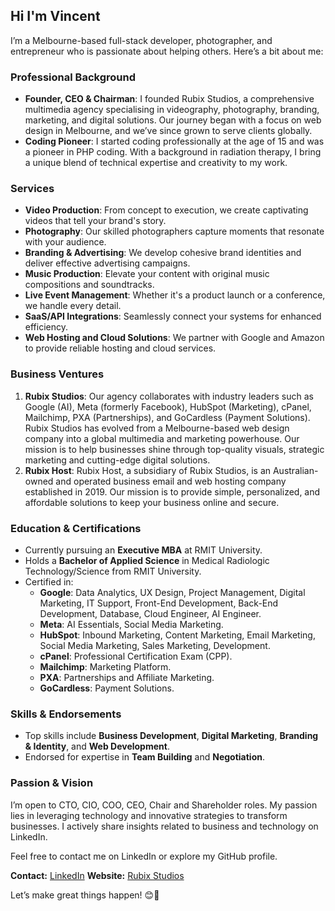 
## Hi I'm Vincent

I’m a Melbourne-based full-stack developer, photographer, and entrepreneur who is passionate about helping others. Here’s a bit about me:

### Professional Background

- **Founder, CEO & Chairman**: I founded Rubix Studios, a comprehensive multimedia agency specialising in videography, photography, branding, marketing, and digital solutions. Our journey began with a focus on web design in Melbourne, and we’ve since grown to serve clients globally.
- **Coding Pioneer**: I started coding professionally at the age of 15 and was a pioneer in PHP coding. With a background in radiation therapy, I bring a unique blend of technical expertise and creativity to my work.

### Services

- **Video Production**: From concept to execution, we create captivating videos that tell your brand's story.
- **Photography**: Our skilled photographers capture moments that resonate with your audience.
- **Branding & Advertising**: We develop cohesive brand identities and deliver effective advertising campaigns.
- **Music Production**: Elevate your content with original music compositions and soundtracks.
- **Live Event Management**: Whether it's a product launch or a conference, we handle every detail.
- **SaaS/API Integrations**: Seamlessly connect your systems for enhanced efficiency.
- **Web Hosting and Cloud Solutions**: We partner with Google and Amazon to provide reliable hosting and cloud services.
  
### Business Ventures

1. **Rubix Studios**: Our agency collaborates with industry leaders such as Google (AI), Meta (formerly Facebook), HubSpot (Marketing), cPanel, Mailchimp, PXA (Partnerships), and GoCardless (Payment Solutions). Rubix Studios has evolved from a Melbourne-based web design company into a global multimedia and marketing powerhouse. Our mission is to help businesses shine through top-quality visuals, strategic marketing and cutting-edge digital solutions.
2. **Rubix Host**: Rubix Host, a subsidiary of Rubix Studios, is an Australian-owned and operated business email and web hosting company established in 2019. Our mission is to provide simple, personalized, and affordable solutions to keep your business online and secure.

### Education & Certifications

- Currently pursuing an **Executive MBA** at RMIT University.
- Holds a **Bachelor of Applied Science** in Medical Radiologic Technology/Science from RMIT University.
- Certified in:
    - **Google**: Data Analytics, UX Design, Project Management, Digital Marketing, IT Support, Front-End Development, Back-End Development, Database, Cloud Engineer, AI Engineer.
    - **Meta**: AI Essentials, Social Media Marketing.
    - **HubSpot**: Inbound Marketing, Content Marketing, Email Marketing, Social Media Marketing, Sales Marketing, Development.
    - **cPanel**: Professional Certification Exam (CPP).
    - **Mailchimp**: Marketing Platform.
    - **PXA**: Partnerships and Affiliate Marketing.
    - **GoCardless**: Payment Solutions.

### Skills & Endorsements

- Top skills include **Business Development**, **Digital Marketing**, **Branding & Identity**, and **Web Development**.
- Endorsed for expertise in **Team Building** and **Negotiation**.

### Passion & Vision

I’m open to CTO, CIO, COO, CEO, Chair and Shareholder roles. My passion lies in leveraging technology and innovative strategies to transform businesses. I actively share insights related to business and technology on LinkedIn.

Feel free to contact me on LinkedIn or explore my GitHub profile.

**Contact:** [LinkedIn](https://www.linkedin.com/in/rubixvi/)
**Website:** [Rubix Studios](https://www.rubixstudios.com.au/)

Let’s make great things happen! 😊🚀

